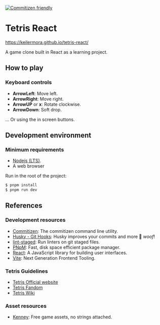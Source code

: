[![Commitizen friendly](https://img.shields.io/badge/commitizen-friendly-brightgreen.svg)](http://commitizen.github.io/cz-cli/)

# Tetris React

https://keilermora.github.io/tetris-react/

A game clone built in React as a learning project.

## How to play

### Keyboard controls

- **ArrowLeft**: Move left.
- **ArrowRight**: Move right.
- **ArrowUP** or **x**: Rotate clockwise.
- **ArrowDown**: Soft drop.

... Or using the in screen buttons.

## Development environment

### Minimum requirements

- [Nodejs (LTS)](https://nodejs.org/es/).
- A web browser

Run in the root of the project:

```sh
$ pnpm install
$ pnpm run dev
```

## References

### Development resources

- [Commitizen](https://github.com/commitizen/cz-cli): The commitizen command line utility.
- [Husky - Git Hooks](https://typicode.github.io/husky/#/): Husky improves your commits and more 🐶 _woof_!
- [lint-staged](https://github.com/okonet/lint-staged): Run linters on git staged files.
- [PNpM](https://pnpm.io): Fast, disk space efficient package manager.
- [React](https://en.reactjs.org/): A JavaScript library for building user interfaces.
- [Vite](https://vitejs.dev/): Next Generation Frontend Tooling.

### Tetris Guidelines

- [Tetris Official website](https://tetris.com/about-us)
- [Tetris Fandom](https://tetris.fandom.com/wiki/Tetris_Guideline)
- [Tetris Wiki](https://tetris.wiki/Tetris_Guideline)

### Asset resources

- [Kenney](https://kenney.nl/): Free game assets, no strings attached.
